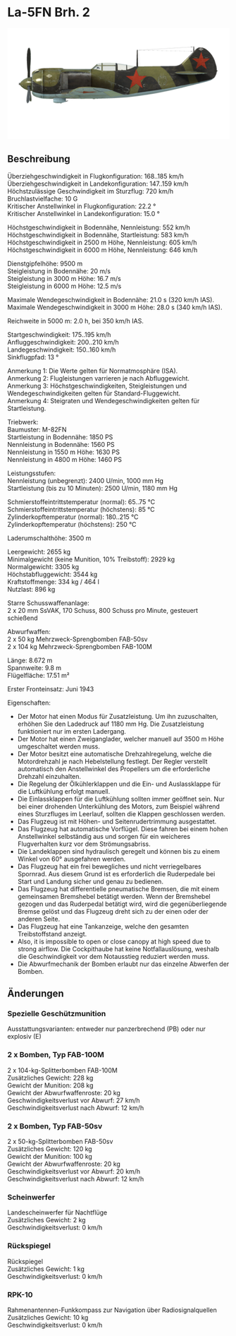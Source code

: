# La-5FN Brh. 2  
  
![la5fns2](../images/la5fns2.png)  
  
## Beschreibung  
  
Überziehgeschwindigkeit in Flugkonfiguration: 168..185 km/h  
Überziehgeschwindigkeit in Landekonfiguration: 147..159 km/h  
Höchstzulässige Geschwindigkeit im Sturzflug: 720 km/h  
Bruchlastvielfache: 10 G  
Kritischer Anstellwinkel in Flugkonfiguration: 22.2 °  
Kritischer Anstellwinkel in Landekonfiguration: 15.0 °  
  
Höchstgeschwindigkeit in Bodennähe, Nennleistung: 552 km/h  
Höchstgeschwindigkeit in Bodennähe, Startleistung: 583 km/h  
Höchstgeschwindigkeit in 2500 m Höhe, Nennleistung: 605 km/h  
Höchstgeschwindigkeit in 6000 m Höhe, Nennleistung: 646 km/h  
  
Dienstgipfelhöhe: 9500 m  
Steigleistung in Bodennähe: 20 m/s  
Steigleistung in 3000 m Höhe: 16.7 m/s  
Steigleistung in 6000 m Höhe: 12.5 m/s  
  
Maximale Wendegeschwindigkeit in Bodennähe: 21.0 s (320 km/h IAS).  
Maximale Wendegeschwindigkeit in 3000 m Höhe: 28.0 s (340 km/h IAS).  
  
Reichweite in 5000 m: 2.0 h, bei 350 km/h IAS.  
  
Startgeschwindigkeit: 175..195 km/h  
Anfluggeschwindigkeit: 200..210 km/h  
Landegeschwindigkeit: 150..160 km/h  
Sinkflugpfad: 13 °  
  
Anmerkung 1: Die Werte gelten für Normatmosphäre (ISA).  
Anmerkung 2: Flugleistungen varrieren je nach Abfluggewicht.  
Anmerkung 3: Höchstgeschwindigkeiten, Steigleistungen und Wendegeschwindigkeiten gelten für Standard-Fluggewicht.  
Anmerkung 4: Steigraten und Wendegeschwindigkeiten gelten für Startleistung.  
  
Triebwerk:  
Baumuster: M-82FN  
Startleistung in Bodennähe: 1850 PS  
Nennleistung in Bodennähe: 1560 PS  
Nennleistung in 1550 m Höhe: 1630 PS  
Nennleistung in 4800 m Höhe: 1460 PS  
  
Leistungsstufen:  
Nennleistung (unbegrenzt): 2400 U/min, 1000 mm Hg  
Startleistung (bis zu 10 Minuten): 2500 U/min, 1180 mm Hg  
  
Schmierstoffeintrittstemperatur (normal): 65..75 °C  
Schmierstoffeintrittstemperatur (höchstens): 85 °C  
Zylinderkopftemperatur (normal): 180..215 °C  
Zylinderkopftemperatur (höchstens): 250 °C  
  
Laderumschalthöhe: 3500 m  
  
Leergewicht: 2655 kg  
Minimalgewicht (keine Munition, 10% Treibstoff): 2929 kg  
Normalgewicht: 3305 kg  
Höchstabfluggewicht: 3544 kg  
Kraftstoffmenge: 334 kg / 464 l  
Nutzlast: 896 kg  
  
Starre Schusswaffenanlage:  
2 x 20 mm SsVAK, 170 Schuss, 800 Schuss pro Minute, gesteuert schießend  
  
Abwurfwaffen:  
2 x 50 kg Mehrzweck-Sprengbomben FAB-50sv  
2 x 104 kg Mehrzweck-Sprengbomben FAB-100M  
  
Länge: 8.672 m  
Spannweite: 9.8 m  
Flügelfläche: 17.51 m²  
  
Erster Fronteinsatz: Juni 1943  
  
Eigenschaften:  
- Der Motor hat einen Modus für Zusatzleistung. Um ihn zuzuschalten, erhöhen Sie den Ladedruck auf 1180 mm Hg. Die Zusatzleistung funktioniert nur im ersten Ladergang.  
- Der Motor hat einen Zweiganglader, welcher manuell auf 3500 m Höhe umgeschaltet werden muss.  
- Der Motor besitzt eine automatische Drehzahlregelung, welche die Motordrehzahl je nach Hebelstellung festlegt. Der Regler verstellt automatisch den Anstellwinkel des Propellers um die erforderliche Drehzahl einzuhalten.  
- Die Regelung der Ölkühlerklappen und die Ein- und Auslassklappe für die Luftkühlung erfolgt manuell.  
- Die Einlassklappen für die Luftkühlung sollten immer geöffnet sein. Nur bei einer drohenden Unterkühlung des Motors, zum Beispiel während eines Sturzfluges im Leerlauf, sollten die Klappen geschlossen werden.  
- Das Flugzeug ist mit Höhen- und Seitenrudertrimmung ausgestattet.  
- Das Flugzeug hat automatische Vorflügel. Diese fahren bei einem hohen Anstellwinkel selbständig aus und sorgen für ein weicheres Flugverhalten kurz vor dem Strömungsabriss.  
- Die Landeklappen sind hydraulisch geregelt und können bis zu einem Winkel von 60° ausgefahren werden.  
- Das Flugzeug hat ein frei bewegliches und nicht verriegelbares Spornrad. Aus diesem Grund ist es erforderlich die Ruderpedale bei Start und Landung sicher und genau zu bedienen.  
- Das Flugzeug hat differentielle pneumatische Bremsen, die mit einem gemeinsamen Bremshebel betätigt werden. Wenn der Bremshebel gezogen und das Ruderpedal betätigt wird, wird die gegenüberliegende Bremse gelöst und das Flugzeug dreht sich zu der einen oder der anderen Seite.  
- Das Flugzeug hat eine Tankanzeige, welche den gesamten Treibstoffstand anzeigt.  
- Also, it is impossible to open or close canopy at high speed due to strong airflow. Die Cockpithaube hat keine Notfallauslösung, weshalb die Geschwindigkeit vor dem Notausstieg reduziert werden muss.  
- Die Abwurfmechanik der Bomben erlaubt nur das einzelne Abwerfen der Bomben.  
  
## Änderungen  
  
  
  
### Spezielle Geschützmunition  
  
Ausstattungsvarianten: entweder nur panzerbrechend (PB) oder nur explosiv (E)  ﻿
  
  
### 2 x Bomben, Typ FAB-100M  
  
2 x 104-kg-Splitterbomben FAB-100M  
Zusätzliches Gewicht: 228 kg  
Gewicht der Munition: 208 kg  
Gewicht der Abwurfwaffenroste: 20 kg  
Geschwindigkeitsverlust vor Abwurf: 27 km/h  
Geschwindigkeitsverlust nach Abwurf: 12 km/h  ﻿
  
  
### 2 x Bomben, Typ FAB-50sv  
  
2 x 50-kg-Splitterbomben FAB-50sv  
Zusätzliches Gewicht: 120 kg  
Gewicht der Munition: 100 kg  
Gewicht der Abwurfwaffenroste: 20 kg  
Geschwindigkeitsverlust vor Abwurf: 20 km/h  
Geschwindigkeitsverlust nach Abwurf: 12 km/h  ﻿
  
### Scheinwerfer  
  
Landescheinwerfer für Nachtflüge  
Zusätzliches Gewicht: 2 kg  
Geschwindigkeitsverlust: 0 km/h  ﻿
  
### Rückspiegel  
  
Rückspiegel  
Zusätzliches Gewicht: 1 kg  
Geschwindigkeitsverlust: 0 km/h  ﻿
  
  
### RPK-10  
  
Rahmenantennen-Funkkompass zur Navigation über Radiosignalquellen  
Zusätzliches Gewicht: 10 kg  
Geschwindigkeitsverlust: 0 km/h  